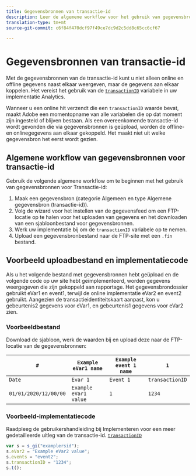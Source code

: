 ```yaml
---
title: Gegevensbronnen van transactie-id
description: Leer de algemene workflow voor het gebruik van gegevensbronnen voor transactie-id's.
translation-type: tm+mt
source-git-commit: c6f84f470dcf97f49ce7dc9d2c5dd8c65cc6cf67

---
```



# Gegevensbronnen van transactie-id

Met de gegevensbronnen van de transactie-id kunt u niet alleen online en offline gegevens naast elkaar weergeven, maar de gegevens aan elkaar koppelen. Het vereist het gebruik van de [`transactionID`](/help/implement/vars/page-vars/transactionid.md) variabele in uw implementatie Analytics.

Wanneer u een online hit verzendt die een `transactionID` waarde bevat, maakt Adobe een momentopname van alle variabelen die op dat moment zijn ingesteld of blijven bestaan. Als een overeenkomende transactie-id wordt gevonden die via gegevensbronnen is geüpload, worden de offline- en onlinegegevens aan elkaar gekoppeld. Het maakt niet uit welke gegevensbron het eerst wordt gezien.

## Algemene workflow van gegevensbronnen voor transactie-id

Gebruik de volgende algemene workflow om te beginnen met het gebruik van gegevensbronnen voor Transactie-id:

1. Maak een gegevensbron (categorie Algemeen en type Algemene gegevensbron (transactie-id)).
1. Volg de wizard voor het instellen van de gegevensfeed om een FTP-locatie op te halen voor het uploaden van gegevens en het downloaden van een sjabloonbestand voor gegevensbronnen.
1. Werk uw implementatie bij om de `transactionID` variabele op te nemen.
1. Upload een gegevensbronbestand naar de FTP-site met een `.fin` bestand.

## Voorbeeld uploadbestand en implementatiecode

Als u het volgende bestand met gegevensbronnen hebt geüpload en de volgende code op uw site hebt geïmplementeerd, worden gegevens weergegeven die zijn gekoppeld aan rapportage. Het gegevensbrondossier gebruikt eVar1 en event1, terwijl de online implementatie eVar2 en event2 gebruikt. Aangezien de transactieidentiteitskaart aanpast, kon u gebeurtenis2 gegevens voor eVar1, en gebeurtenis1 gegevens voor eVar2 zien.

### Voorbeeldbestand

Download de sjabloon, werk de waarden bij en upload deze naar de FTP-locatie van de gegevensbronnen:

| `#` | `Example eVar1 name` | `Example event 1 name` | `1` |
|---|---|---|---|
| `Date` | `Evar 1` | `Event 1` | `transactionID` |
| `01/01/2020/12/00/00` | `Example eVar1 value` | `1` | `1234` |

### Voorbeeld-implementatiecode

Raadpleeg de gebruikershandleiding bij Implementeren voor een meer gedetailleerde uitleg van de transactie-id. [`transactionID`](/help/implement/vars/page-vars/transactionid.md)

```js
var s = s_gi("examplersid");
s.eVar2 = "Example eVar2 value";
s.events = "event2";
s.transactionID = "1234";
s.t();
```
